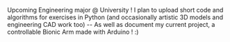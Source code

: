 Upcoming Engineering major @ University !
I plan to upload short code and algorithms for exercises in Python (and occasionally artistic 3D models and engineering CAD work too)
-- As well as document my current project, a controllable Bionic Arm made with Arduino ! :)
